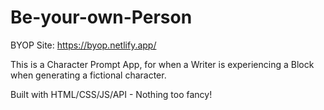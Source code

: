 # Be-your-own-Person

BYOP Site: https://byop.netlify.app/

This is a Character Prompt App, for when a Writer is experiencing a Block when generating a fictional character.

Built with HTML/CSS/JS/API - Nothing too fancy!
